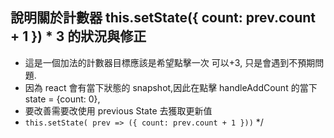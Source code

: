 ## 說明關於計數器 this.setState({ count: prev.count + 1 }) \* 3 的狀況與修正

- 這是一個加法的計數器目標應該是希望點擊一次 可以+3, 只是會遇到不預期問題.
- 因為 react 會有當下狀態的 snapshot,因此在點擊 handleAddCount 的當下 state = {count: 0},
- 要改善需要改使用 previous State 去獲取更新值
- `this.setState( prev => ({ count: prev.count + 1 }))`
  \*/
